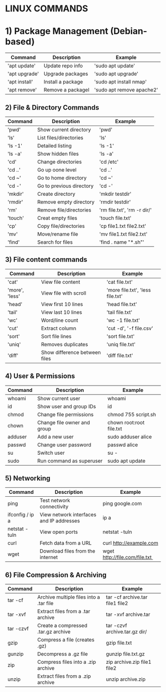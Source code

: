 # LINUX COMMANDS
# 1) Package Management (Debian-based)

| Command | Description | Example |
|----------|-------------|---------|
|'apt update'|Update repo info | 'sudo apt update' |
|'apt upgrade'| Upgrade packages |'sudo apt upgrade'|
|'apt install' | Install a package|'sudo apt install nmap'|
|'apt remove'| Remove a packageI |'sudo apt remove apache2'|


## 2) File & Directory Commands
|Command |Description              |Example                    |
|--------|-------------------------|---------------------------|
|'pwd'   |Show current directory   |'pwd'                      |
|'ls'    |List files/directories   |'ls'                       |
|'ls -1' |Detailed listing         |'ls -1'                    |
|'ls -a' |Show hidden files        |'ls -a'                    |
|'cd'    |Change directories       |'cd /etc'                  |
|'cd ..' |Go up oone level         |'cd ..'                    |
|'cd ~'  |Go to home directory     |'cd ~'                     |
|'cd -'  |Go to previous directory |'cd -'                     |
|'mkdir' |Create directory         |'mkdir testdir'            |
|'rmdir' |Remove empty directory   |'rmdir testdir'            |
|'rm'    |Remove file/directories  |'rm file.txt', 'rm -r dir/'|
|'touch' |Creat empty files        |'touch file.txt'           |
|'cp'    |Copy file/directories    |'cp file1.txt file2.txt'   |
|'mv'    |Move/rename file         |'mv file1.txt file2.txt'   |
|'find'  |Search for files         |'find . name "*.sh"'       |

## 3) File content commands
|Command           |Description                  |Example                         |
|------------------|-----------------------------|--------------------------------|
|'cat'             |View file content            |'cat file.txt'                  |
|'more', 'less'    |View file with scroll        |'more file.txt', 'less file.txt'|
|'head'            |View first 10 lines          |'head file.txt'                 |
|'tail'            |View last 10 lines           |'tail file.txt'                 |
|'wc'              |Word/line count              |'wc -1 file.txt'                |
|'cut'             |Extract column               |'cut -d', '-f file.csv'         |
|'sort'            |Sort file lines              |'sort file.txt'                 |
|'uniq'            |Removes duplicates           |'uniq file.txt'                 |
|'diff'            |Show difference between files|'diff file.txt'                 |

## 4) User & Permissions

| Command | Description | Example |
|----------|--------------|----------|
| whoami | Show current user | whoami |
| id | Show user and group IDs | id |
| chmod | Change file permissions | chmod 755 script.sh |
| chown | Change file owner and group | chown root:root file.txt |
| adduser | Add a new user | sudo adduser alice |
| passwd | Change user password | passwd alice |
| su | Switch user | su - |
| sudo | Run command as superuser | sudo apt update |

## 5) Networking

| Command | Description | Example |
|----------|--------------|----------|
| ping | Test network connectivity | ping google.com |
| ifconfig / ip a | View network interfaces and IP addresses | ip a |
| netstat -tuln | View open ports  | netstat -tuln |
| curl | Fetch data from a URL | curl http://example.com |
| wget | Download files from the internet | wget http://file.com/file.txt |

## 6) File Compression & Archiving

| Command | Description | Example |
|----------|--------------|----------|
| tar -cf | Archive multiple files into a .tar file | tar -cf archive.tar file1 file2 |
| tar -xvf | Extract files from a .tar archive | tar -xvf archive.tar |
| tar -czvf | Create a compressed .tar.gz archive | tar -czvf archive.tar.gz dir/ |
| gzip | Compress a file (creates .gz) | gzip file.txt |
| gunzip | Decompress a .gz file | gunzip file.txt.gz |
| zip | Compress files into a .zip archive | zip archive.zip file1 file2 |
| unzip | Extract files from a .zip archive | unzip archive.zip |

